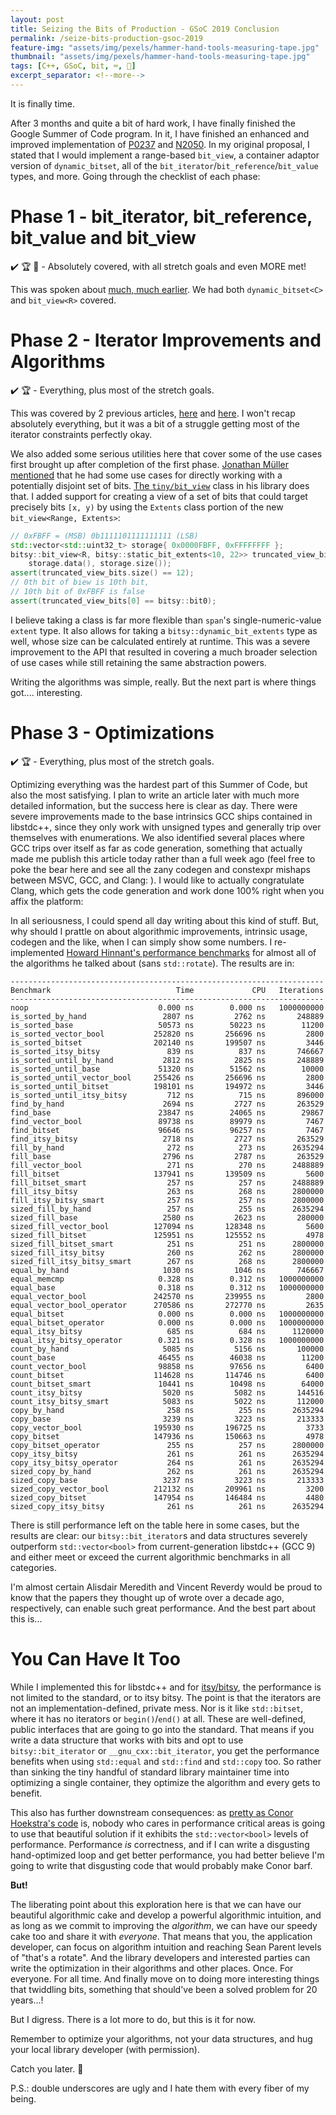 ```yaml
---
layout: post
title: Seizing the Bits of Production - GSoC 2019 Conclusion
permalink: /seize-bits-production-gsoc-2019
feature-img: "assets/img/pexels/hammer-hand-tools-measuring-tape.jpg"
thumbnail: "assets/img/pexels/hammer-hand-tools-measuring-tape.jpg"
tags: [C++, GSoC, bit, ⌨️, 📜]
excerpt_separator: <!--more-->
---
```


It is finally time.<!--more-->

After 3 months and quite a bit of hard work, I have finally finished the Google Summer of Code program. In it, I have finished an enhanced and improved implementation of [P0237](https://wg21.link/p0237) and [N2050](https://wg21.link/n2050). In my original proposal, I stated that I would implement a range-based `bit_view`, a container adaptor version of `dynamic_bitset`, all of the `bit_iterator`/`bit_reference`/`bit_value` types, and more. Going through the checklist of each phase:


# Phase 1 - bit_iterator, bit_reference, bit_value and bit_view

✔️ 🏆 🎉 - Absolutely covered, with all stretch goals and even MORE met!

This was spoken about [much, much earlier](/std-byte-me-gsoc-2019). We had both `dynamic_bitset<C>` and `bit_view<R>` covered.


# Phase 2 - Iterator Improvements and Algorithms

✔️ 🏆 - Everything, plus most of the stretch goals.

This was covered by 2 previous articles, [here](/proxies-references-gsoc-2019) and [here](/container-adaptors-gsoc-2019). I won't recap absolutely everything, but it was a bit of a struggle getting most of the iterator constraints perfectly okay.

We also added some serious utilities here that cover some of the use cases first brought up after completion of the first phase. [Jonathan Müller mentioned](https://www.reddit.com/r/cpp/comments/c6699n/stdbyte_me_bit_handling_in_a_future_standard/es6vuu0/) that he had some use cases for directly working with a potentially disjoint set of bits. [The `tiny/bit_view`](https://github.com/foonathan/tiny/blob/master/test/bit_view.cpp) class in his library does that. I added support for creating a view of a set of bits that could target precisely bits `[x, y)` by using the `Extents` class portion of the new `bit_view<Range, Extents>`:

```cpp
// 0xFBFF = (MSB) 0b‭1111101111111111‬ (LSB)
std::vector<std::uint32_t> storage{ 0x0000FBFF, 0xFFFFFFFF };
bitsy::bit_view<R, bitsy::static_bit_extents<10, 22>> truncated_view_bits(
	storage.data(), storage.size());
assert(truncated_view_bits.size() == 12);
// 0th bit of biew is 10th bit,
// 10th bit of 0xFBFF is false
assert(truncated_view_bits[0] == bitsy::bit0);
```

I believe taking a class is far more flexible than `span`'s single-numeric-value `extent` type. It also allows for taking a `bitsy::dynamic_bit_extents` type as well, whose size can be calculated entirely at runtime. This was a severe improvement to the API that resulted in covering a much broader selection of use cases while still retaining the same abstraction powers.

Writing the algorithms was simple, really. But the next part is where things got.... interesting.


# Phase 3 - Optimizations

✔️ 🏆 - Everything, plus most of the stretch goals.

Optimizing everything was the hardest part of this Summer of Code, but also the most satisfying. I plan to write an article later with much more detailed information, but the success here is clear as day. There were severe improvements made to the base intrinsics GCC ships contained in libstdc++, since they only work with unsigned types and generally trip over themselves with enumerations. We also identified several places where GCC trips over itself as far as code generation, something that actually made me publish this article today rather than a full week ago (feel free to poke the bear here and see all the zany codegen and constexpr mishaps between MSVC, GCC, and Clang: ). I would like to actually congratulate Clang, which gets the code generation and work done 100% right when you affix the platform:

In all seriousness, I could spend all day writing about this kind of stuff. But, why should I prattle on about algorithmic improvements, intrinsic usage, codegen and the like, when I can simply show some numbers. I re-implemented [Howard Hinnant's performance benchmarks](https://howardhinnant.github.io/onvectorbool.html) for almost all of the algorithms he talked about (sans `std::rotate`). The results are in:

```
----------------------------------------------------------------------
Benchmark                            Time             CPU   Iterations
----------------------------------------------------------------------
noop                             0.000 ns        0.000 ns   1000000000
is_sorted_by_hand                 2807 ns         2762 ns       248889
is_sorted_base                   50573 ns        50223 ns        11200
is_sorted_vector_bool           252820 ns       256696 ns         2800
is_sorted_bitset                202140 ns       199507 ns         3446
is_sorted_itsy_bitsy               839 ns          837 ns       746667
is_sorted_until_by_hand           2812 ns         2825 ns       248889
is_sorted_until_base             51320 ns        51562 ns        10000
is_sorted_until_vector_bool     255426 ns       256696 ns         2800
is_sorted_until_bitset          198101 ns       194972 ns         3446
is_sorted_until_itsy_bitsy         712 ns          715 ns       896000
find_by_hand                      2694 ns         2727 ns       263529
find_base                        23847 ns        24065 ns        29867
find_vector_bool                 89738 ns        89979 ns         7467
find_bitset                      96646 ns        96257 ns         7467
find_itsy_bitsy                   2718 ns         2727 ns       263529
fill_by_hand                       272 ns          273 ns      2635294
fill_base                         2796 ns         2787 ns       263529
fill_vector_bool                   271 ns          270 ns      2488889
fill_bitset                     137941 ns       139509 ns         5600
fill_bitset_smart                  257 ns          257 ns      2488889
fill_itsy_bitsy                    263 ns          268 ns      2800000
fill_itsy_bitsy_smart              257 ns          257 ns      2800000
sized_fill_by_hand                 257 ns          255 ns      2635294
sized_fill_base                   2580 ns         2623 ns       280000
sized_fill_vector_bool          127094 ns       128348 ns         5600
sized_fill_bitset               125951 ns       125552 ns         4978
sized_fill_bitset_smart            251 ns          251 ns      2800000
sized_fill_itsy_bitsy              260 ns          262 ns      2800000
sized_fill_itsy_bitsy_smart        267 ns          268 ns      2800000
equal_by_hand                     1030 ns         1046 ns       746667
equal_memcmp                     0.328 ns        0.312 ns   1000000000
equal_base                       0.318 ns        0.312 ns   1000000000
equal_vector_bool               242570 ns       239955 ns         2800
equal_vector_bool_operator      270586 ns       272770 ns         2635
equal_bitset                     0.000 ns        0.000 ns   1000000000
equal_bitset_operator            0.000 ns        0.000 ns   1000000000
equal_itsy_bitsy                   685 ns          684 ns      1120000
equal_itsy_bitsy_operator        0.321 ns        0.328 ns   1000000000
count_by_hand                     5085 ns         5156 ns       100000
count_base                       46455 ns        46038 ns        11200
count_vector_bool                98858 ns        97656 ns         6400
count_bitset                    114628 ns       114746 ns         6400
count_bitset_smart               10441 ns        10498 ns        64000
count_itsy_bitsy                  5020 ns         5082 ns       144516
count_itsy_bitsy_smart            5083 ns         5022 ns       112000
copy_by_hand                       258 ns          255 ns      2635294
copy_base                         3239 ns         3223 ns       213333
copy_vector_bool                195930 ns       196725 ns         3733
copy_bitset                     147936 ns       150663 ns         4978
copy_bitset_operator               255 ns          257 ns      2800000
copy_itsy_bitsy                    261 ns          261 ns      2635294
copy_itsy_bitsy_operator           264 ns          261 ns      2635294
sized_copy_by_hand                 262 ns          261 ns      2635294
sized_copy_base                   3237 ns         3223 ns       213333
sized_copy_vector_bool          212132 ns       209961 ns         3200
sized_copy_bitset               147954 ns       146484 ns         4480
sized_copy_itsy_bitsy              261 ns          261 ns      2635294
```

There is still performance left on the table here in some cases, but the results are clear: our `bitsy::bit_iterator`s and data structures severely outperform `std::vector<bool>` from current-generation libstdc++ (GCC 9) and either meet or exceed the current algorithmic benchmarks in all categories.

I'm almost certain Alisdair Meredith and Vincent Reverdy would be proud to know that the papers they thought up of wrote over a decade ago, respectively, can enable such great performance. And the best part about this is...


# You Can Have It Too

While I implemented this for libstdc++ and for [itsy/bitsy](https://github.com/ThePhD/itsy_bitsy), the performance is not limited to the standard, or to itsy bitsy. The point is that the iterators are not an implementation-defined, private mess. Nor is it like `std::bitset`, where it has no iterators or `begin()`/`end()` at all. These are well-defined, public interfaces that are going to go into the standard. That means if you write a data structure that works with bits and opt to use `bitsy::bit_iterator` or `__gnu_cxx::bit_iterator`, you get the performance benefits when using `std::equal` and `std::find` and `std::copy` too. So rather than sinking the tiny handful of standard library maintainer time into optimizing a single container, they optimize the algorithm and every gets to benefit.

This also has further downstream consequences: as [pretty as Conor Hoekstra's code](https://www.youtube.com/watch?v=48gV1SNm3WA) is, nobody who cares in performance critical areas is going to use that beautiful solution if it exhibits the `std::vector<bool>` levels of performance. Performance _is_ correctness, and if I can write a disgusting hand-optimized loop and get better performance, you had better believe I'm going to write that disgusting code that would probably make Conor barf.

**But!**

The liberating point about this exploration here is that we can have our beautiful algorithmic cake and develop a powerful algorithmic intuition, and as long as we commit to improving the _algorithm_, we can have our speedy cake too and share it with _everyone_. That means that you, the application developer, can focus on algorithm intuition and reaching Sean Parent levels of "that's a rotate". And the library developers and interested parties can write the optimization in their algorithms and other places. Once. For everyone. For all time. And finally move on to doing more interesting things that twiddling bits, something that should've been a solved problem for 20 years...!

But I digress. There is a lot more to do, but this is it for now.

Remember to optimize your algorithms, not your data structures, and hug your local library developer (with permission).

Catch you later. 💚

P.S.: double underscores are ugly and I hate them with every fiber of my being.
